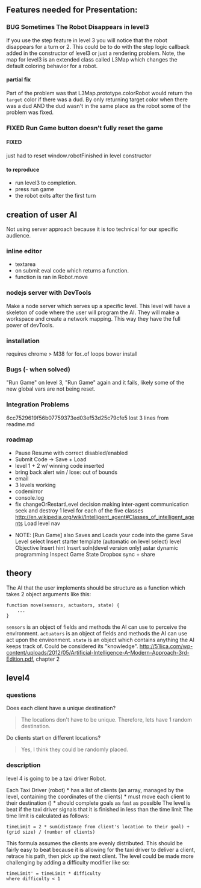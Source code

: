 ## Features needed for Presentation:
### BUG Sometimes The Robot Disappears in level3
If you use the step feature in level 3 you will notice that the robot disappears for a turn or 2.
This could be to do with the step logic callback added in the constructor of level3 or just a rendering problem. Note, the map for level3 is an extended class called L3Map which changes the default coloring behavior for a robot.
#### partial fix
Part of the problem was that L3Map.prototype.colorRobot would return the `target` color if there was a dud. By only returning target color when there was a dud AND the dud wasn't in the same place as the robot some of the problem was fixed.

### FIXED Run Game button doesn't fully reset the game
#### FIXED
just had to reset window.robotFinished in level constructor
#### to reproduce
- run level3 to completion.
- press run game
- the robot exits after the first turn


## creation of user AI
Not using server approach because it is too technical for our specific audience.
### inline editor
- textarea
- on submit eval code which returns a function.
- function is ran in Robot.move

### nodejs server with DevTools
Make a node server which serves up a specific level.  This level will have a skeleton of code where the user will program the AI. They will make a workspace and create a network mapping. This way they have the full power of devTools.

### installation
requires chrome > M38 for for..of loops
bower install

### Bugs (- when solved)
"Run Game" on level 3, "Run Game" again and it fails, likely some of the new global vars are not being reset.

### Integration Problems
6cc7529619f56b07759373ed03ef53d25c79cfe5 lost 3 lines from readme.md

### roadmap
- Pause Resume with correct disabled/enabled
- Submit Code -> Save + Load
- level 1 + 2 w/ winning code inserted
- bring back alert win / lose: out of bounds
- email
- 3 levels working
- codemirror
- console.log
- fix changeOrRestartLevel
decision making
inter-agent communication
seek and destroy
1 level for each of the five classes http://en.wikipedia.org/wiki/Intelligent_agent#Classes_of_intelligent_agents
Load
level nav
* NOTE: \[Run Game] also Saves and Loads your code into the game
Save
Level select
Insert starter template (automatic on level select)
level Objective
Insert hint
Insert soln(devel version only)
astar
dynamic programming
Inspect Game State
Dropbox sync + share


## theory
The AI that the user implements should be structure as a function which takes 2 object arguments like this:
```
function move(sensors, actuators, state) {
    ...
}
```
`sensors` is an object of fields and methods the AI can use to perceive the environment.
`actuators` is an object of fields and methods the AI can use act upon the environment.
`state` is an object which contains anything the AI keeps track of. Could be considered its "knowledge".
http://51lica.com/wp-content/uploads/2012/05/Artificial-Intelligence-A-Modern-Approach-3rd-Edition.pdf, chapter 2

## level4
### questions
Does each client have a unique destination?
  > The locations don't have to be unique.
Therefore, lets have 1 random destination.

Do clients start on different locations?
  > Yes, I think they could be randomly placed.

### description
level 4 is going to be a taxi driver Robot.

Each Taxi Driver (robot)
    * has a list of clients (an array, managed by the level, containing the coordinates of the clients)
    * must move each client to their destination ()
    * should complete goals as fast as possible
The level is beat if the taxi driver signals that it is finished in less than the time limit
The time limit is calculated as follows:
```
timeLimit = 2 * sum(distance from client's location to their goal) + (grid size) / (number of clients)
```
This formula assumes the clients are evenly distributed.
This should be fairly easy to beat because it is allowing for the taxi driver to deliver a client, retrace his path, then pick up the next client.  The level could be made more challenging by adding a difficulty modifier like so:
```
timeLimit' = timeLimit * difficulty
where difficulty < 1
```
